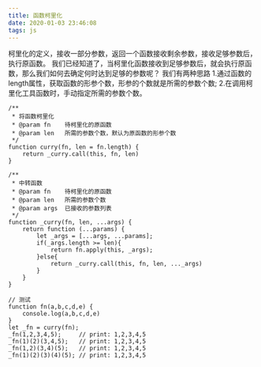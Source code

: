 ```yaml
---
title: 函数柯里化
date: 2020-01-03 23:46:08
tags: js
---
```

柯里化的定义，接收一部分参数，返回一个函数接收剩余参数，接收足够参数后，执行原函数。
我们已经知道了，当柯里化函数接收到足够参数后，就会执行原函数，那么我们如何去确定何时达到足够的参数呢？
我们有两种思路
1.通过函数的length属性，获取函数的形参个数，形参的个数就是所需的参数个数;
2.在调用柯里化工具函数时，手动指定所需的参数个数。

    /**
     * 将函数柯里化
     * @param fn    待柯里化的原函数
     * @param len   所需的参数个数，默认为原函数的形参个数
     */
    function curry(fn, len = fn.length) {
        return _curry.call(this, fn, len)
    }
    
    /**
     * 中转函数
     * @param fn    待柯里化的原函数
     * @param len   所需的参数个数
     * @param args  已接收的参数列表
     */
    function _curry(fn, len, ...args) {
        return function (...params) {
            let _args = [...args, ...params];
            if(_args.length >= len){
                return fn.apply(this, _args);
            }else{
                return _curry.call(this, fn, len, ..._args)
            }
        }
    }
    
    // 测试
    function fn(a,b,c,d,e) {
        console.log(a,b,c,d,e)
    }
    let _fn = curry(fn);
    _fn(1,2,3,4,5);     // print: 1,2,3,4,5
    _fn(1)(2)(3,4,5);   // print: 1,2,3,4,5
    _fn(1,2)(3,4)(5);   // print: 1,2,3,4,5
    _fn(1)(2)(3)(4)(5); // print: 1,2,3,4,5
